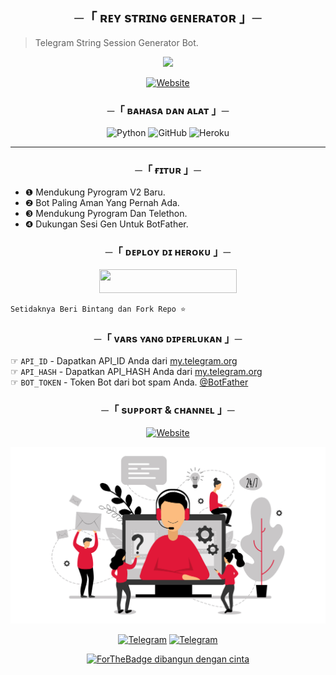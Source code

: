 <h2 align="center">
    ─「 ʀᴇʏ sᴛʀɪɴɢ ɢᴇɴᴇʀᴀᴛᴏʀ 」─
</h2>

> Telegram String Session Generator Bot.

<p align="center">

<img src="https://telegra.ph/file/f833324f49aefc26b0431.jpg">

<p align="center"><a href="https://github.com/reyn0pe"><img alt="Website" src="https://img.shields.io/badge/ㅤPowered By ⏤͟͞ ꝛᴇʏ -blue"></a></p>

<h3 align="center">
    ─「 ʙᴀʜᴀsᴀ ᴅᴀɴ ᴀʟᴀᴛ 」─
</h3>

 <div align="center">

![Python](https://img.shields.io/badge/Python-3776AB?style=for-the-badge&logo=python&logoColor=white) ![GitHub](https://img.shields.io/badge/GitHub-100000?style=for-the-badge&logo=github&logoColor=white)
![Heroku](https://img.shields.io/badge/Heroku-430098?style=for-the-badge&logo=heroku&logoColor=white)

</div>

----
 
<h3 align="center">
    ─「 ғɪᴛᴜʀ 」─
</h3> 

- ❶ Mendukung Pyrogram V2 Baru.
- ❷ Bot Paling Aman Yang Pernah Ada.
- ❸ Mendukung Pyrogram Dan Telethon.
- ❹ Dukungan Sesi Gen Untuk BotFather.

<h3 align="center">
    ─「 ᴅᴇᴘʟᴏʏ ᴅɪ ʜᴇʀᴏᴋᴜ 」─
</h3>
  
  <p align="center"><a href="https://heroku.com/deploy?template=https://github.com/reyn0pe/StringRey"> <img src="https://img.shields.io/badge/Deploy%20To%20Heroku-black?style=for-the-badge&logo=heroku" width="220" height="38.45"/></a></p>

```
Setidaknya Beri Bintang dan Fork Repo ⭐
```
<h3 align="center">
    ─「 ᴠᴀʀs ʏᴀɴɢ ᴅɪᴘᴇʀʟᴜᴋᴀɴ 」─
</h3>

☞ `API_ID` - Dapatkan API_ID Anda dari [my.telegram.org](https://my.telegram.org/apps)<br>
☞ `API_HASH` - Dapatkan API_HASH Anda dari [my.telegram.org](https://my.telegram.org/apps)<br>
☞ `BOT_TOKEN` - Token Bot dari bot spam Anda. [@BotFather](https://t.me/BotFather)<br>


<h3 align="center">
    ─「 sᴜᴘᴘᴏʀᴛ & ᴄʜᴀɴɴᴇʟ 」─
</h3>

<div align="center">

<p align="center"><a href="https://github.com/reyn0pe"><img alt="Website" src="https://img.shields.io/badge/ㅤPowered By ⏤͟͞ ꝛᴇʏ -blue"></a></p>


![Support Cover](https://github.com/AL3X-Github/Resources/blob/main/Photos/Support.png)

</div>

<div align="center">


[![Telegram](https://img.shields.io/badge/Support-%232C3454?style=for-the-badge&logo=telegram&logoColor=white)](https://telegram.dog/reyn0pe) [![Telegram](https://img.shields.io/badge/Channel-%232C3454?style=for-the-badge&logo=telegram&logoColor=white)](https://telegram.dog/ReyUpdatesCH)

[![ForTheBadge dibangun dengan cinta](http://ForTheBadge.com/images/badges/built-with-love.svg)](https://github.com/reyn0pe)

<h6>
</div>

